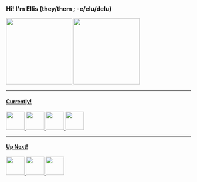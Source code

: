 ### Hi! I'm Ellis (they/them ; -e/elu/delu)

<div align="left">
  <a href="https://github.com/nbycoder">
  <img height="180em" src="https://github-readme-stats.vercel.app/api?username=nbycoder&show_icons=true&theme=dracula&include_all_commits=true&count_private=true"/>
  <img height="180em" src="https://github-readme-stats.vercel.app/api/top-langs/?username=nbycoder&layout=compact&langs_count=7&theme=dracula"/>
</div>
<hr>

#### Currently!
<div>
 <td><img height="50" width="50" src="https://cdn.jsdelivr.net/gh/devicons/devicon/icons/javascript/javascript-original.svg"/></td>
 <td><img height="50" width="50" src="https://cdn.jsdelivr.net/gh/devicons/devicon/icons/html5/html5-original.svg"/></td>
 <td><img height="50" width="50" src="https://cdn.jsdelivr.net/gh/devicons/devicon/icons/css3/css3-original.svg"/></td>
 <td><img height="50" width="50" src="https://cdn.jsdelivr.net/gh/devicons/devicon/icons/sass/sass-original.svg"/></td>
</div>
 <hr>

#### Up Next!
<div>
<td><img height="50" width="50" src="https://cdn.jsdelivr.net/gh/devicons/devicon/icons/react/react-original.svg"/></td>
<td><img height="50" width="50" src="https://cdn.jsdelivr.net/gh/devicons/devicon/icons/angularjs/angularjs-original.svg"/></td>
<td><img height="50" width="50" src="https://cdn.jsdelivr.net/gh/devicons/devicon/icons/python/python-original.svg"/></td>
 </div>
  
<!---
ellismjones/ellismjones is a ✨ special ✨ repository because its `README.md` (this file) appears on your GitHub profile.
You can click the Preview link to take a look at your changes.
--->
